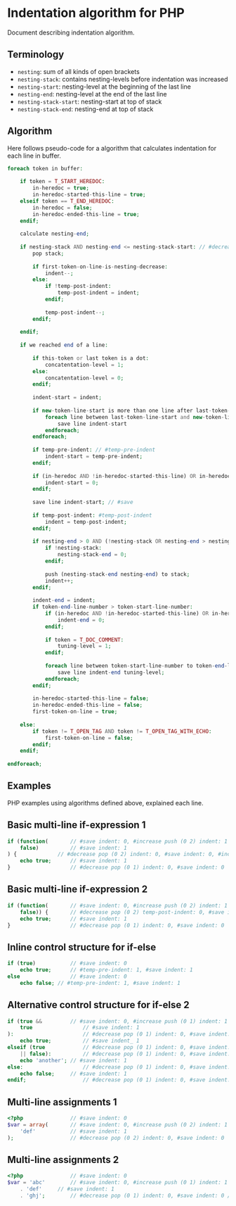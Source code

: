 # Indentation algorithm for PHP

Document describing indentation algorithm.

## Terminology

* `nesting`: sum of all kinds of open brackets
* `nesting-stack`: contains nesting-levels before indentation was increased
* `nesting-start`: nesting-level at the beginning of the last line
* `nesting-end`: nesting-level at the end of the last line
* `nesting-stack-start`: nesting-start at top of stack
* `nesting-stack-end`: nesting-end at top of stack

## Algorithm

Here follows pseudo-code for a algorithm that calculates indentation for each line in buffer.

```php
foreach token in buffer:
    
    if token = T_START_HEREDOC:
        in-heredoc = true;
        in-heredoc-started-this-line = true;
    elseif token == T_END_HEREDOC:
        in-heredoc = false;
        in-heredoc-ended-this-line = true;
    endif;
    
    calculate nesting-end;
    
    if nesting-stack AND nesting-end <= nesting-stack-start: // #decrease
        pop stack;
        
        if first-token-on-line-is-nesting-decrease:
            indent--;
        else:
            if !temp-post-indent:
                temp-post-indent = indent;
            endif;
            
            temp-post-indent--;
        endif;
        
    endif;
    
    if we reached end of a line:
        
        if this-token or last token is a dot:
            concatentation-level = 1;
        else:
            concatentation-level = 0;
        endif;
        
        indent-start = indent;
        
        if new-token-line-start is more than one line after last-token-line-start AND token is not T_CLOSE_TAG:
            foreach line between last-token-line-start and new-token-line-start:
                save line indent-start
            endforeach;
        endforeach;
        
        if temp-pre-indent: // #temp-pre-indent
            indent-start = temp-pre-indent;
        endif;
        
        if (in-heredoc AND !in-heredoc-started-this-line) OR in-heredoc-ended-this-line:
            indent-start = 0;
        endif;
        
        save line indent-start; // #save
        
        if temp-post-indent: #temp-post-indent
            indent = temp-post-indent;
        endif;
        
        if nesting-end > 0 AND (!nesting-stack OR nesting-end > nesting-stack-end): // #increase
            if !nesting-stack:
                nesting-stack-end = 0;
            endif;
            
            push (nesting-stack-end nesting-end) to stack;
            indent++;
        endif;
        
        indent-end = indent;
        if token-end-line-number > token-start-line-number:
            if (in-heredoc AND !in-heredoc-started-this-line) OR in-heredoc-ended-this-line:
                indent-end = 0;
            endif;
            
            if token = T_DOC_COMMENT:
                tuning-level = 1;
            endif;
            
            foreach line between token-start-line-number to token-end-line-number:
                save line indent-end tuning-level;
            endforeach;
        endif;
        
        in-heredoc-started-this-line = false;
        in-heredoc-ended-this-line = false;
        first-token-on-line = true;
        
    else:
        if token != T_OPEN_TAG AND token != T_OPEN_TAG_WITH_ECHO:
            first-token-on-line = false;
        endif;
    endif;
    
endforeach;
```

## Examples

PHP examples using algorithms defined above, explained each line.

## Basic multi-line if-expression 1

```php				// #save indent: 0
if (function(		// #save indent: 0, #increase push (0 2) indent: 1
    false)			// #save indent: 1
) {				// #decrease pop (0 2) indent: 0, #save indent: 0, #increase push (0 1) indent: 1
    echo true;		// #save indent: 1
}					// #decrease pop (0 1) indent: 0, #save indent: 0
```

## Basic multi-line if-expression 2

```php				// #save indent: 0
if (function(		// #save indent: 0, #increase push (0 2) indent: 1
    false)) {		// #decrease pop (0 2) temp-post-indent: 0, #save indent: 1, #temp-post-indent indent: 0, #increase push (0 1) indent: 1
    echo true;		// #save indent: 1
}					// #decrease pop (0 1) indent: 0, #save indent: 0
```

## Inline control structure for if-else

```php				// #save indent: 0
if (true)			// #save indent: 0
    echo true;		// #temp-pre-indent: 1, #save indent: 1
else				// #save indent: 0
    echo false;	// #temp-pre-indent: 1, #save indent: 1
```

## Alternative control structure for if-else 2

```php					// #save indent: 0
if (true &&			// #save indent: 0, #increase push (0 1) indent: 1
    true				// #save indent: 1
):						// #decrease pop (0 1) indent: 0, #save indent: 0, #increase push (0 1) indent: 1
    echo true;			// #save indent_ 1
elseif (true			// #decrease pop (0 1) indent: 0, #save indent: 0, #increase push (0 1) indent: 1
    || false):			// #decrease pop (0 1) indent: 0, #save indent: 0, #increase push (0 1) indent: 1
    echo 'another';	// #save indent: 1
else:					// #decrease pop (0 1) indent: 0, #save indent: 0, #increase push (0 1) indent: 1
    echo false;		// #save indent: 1
endif;					// #decrease pop (0 1) indent: 0, #save indent: 0
```

## Multi-line assignments 1

```php
<?php				// #save indent: 0
$var = array(		// #save indent: 0, #increase push (0 2) indent: 1
    'def'			// #save indent: 1
);					// #decrease pop (0 2) indent: 0, #save indent: 0
```

## Multi-line assignments 2

```php
<?php				// #save indent: 0
$var = 'abc'		// #save indent: 0, #increase push (0 1) indent: 1
    . 'def'		// #save indent: 1
    . 'ghj';		// #decrease pop (0 1) indent: 0, #save indent: 0 /* ERROR */
```
